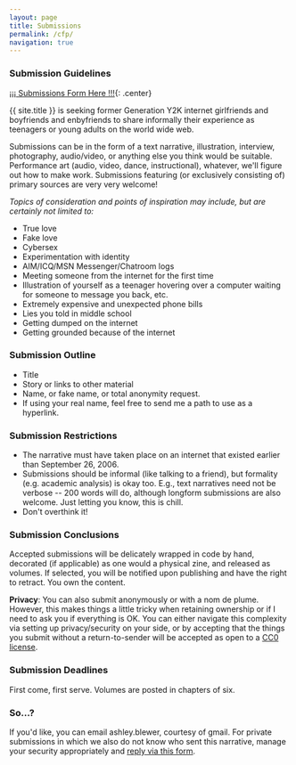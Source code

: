 ```yaml
---
layout: page
title: Submissions
permalink: /cfp/
navigation: true
---
```


### Submission Guidelines

[¡¡¡ Submissions Form Here !!!](https://docs.google.com/forms/d/e/1FAIpQLSeUqrFZoeRduZqeyEQsAPUoXb7SddRmQ2XmalXkym_29-P2gw/viewform?usp=sf_link){: .center}

{{ site.title }} is seeking former Generation Y2K internet girlfriends and boyfriends and enbyfriends to share informally their experience as teenagers or young adults on the world wide web.

Submissions can be in the form of a text narrative, illustration, interview, photography, audio/video, or anything else you think would be suitable. Performance art (audio, video, dance, instructional), whatever, we'll figure out how to make work. Submissions featuring (or exclusively consisting of) primary sources are very very welcome!

*Topics of consideration and points of inspiration may include, but are certainly not limited to:*

- True love
- Fake love
- Cybersex
- Experimentation with identity
- AIM/ICQ/MSN Messenger/Chatroom logs
- Meeting someone from the internet for the first time
- Illustration of yourself as a teenager hovering over a computer waiting for someone to message you back, etc.
- Extremely expensive and unexpected phone bills
- Lies you told in middle school
- Getting dumped on the internet
- Getting grounded because of the internet

### Submission Outline

- Title  
- Story or links to other material
- Name, or fake name, or total anonymity request.
- If using your real name, feel free to send me a path to use as a hyperlink.

### Submission Restrictions

- The narrative must have taken place on an internet that existed earlier than September 26, 2006.
- Submissions should be informal (like talking to a friend), but formality (e.g. academic analysis) is okay too. E.g., text narratives need not be verbose -- 200 words will do, although longform submissions are also welcome. Just letting you know, this is chill.
- Don't overthink it!  

### Submission Conclusions

Accepted submissions will be delicately wrapped in code by hand, decorated (if applicable) as one would a physical zine, and released as volumes. If selected, you will be notified upon publishing and have the right to retract. You own the content.

**Privacy**: You can also submit anonymously or with a nom de plume. However, this makes things a little tricky when retaining ownership or if I need to ask you if everything is OK. You can either navigate this complexity via setting up privacy/security on your side, or by accepting that the things you submit without a return-to-sender will be accepted as open to a [CC0 license](https://creativecommons.org/share-your-work/public-domain/cc0/).

### Submission Deadlines

First come, first serve. Volumes are posted in chapters of six.

### So...?

If you'd like, you can email ashley.blewer, courtesy of gmail. For private submissions in which we also do not know who sent this narrative, manage your security appropriately and [reply via this form](https://docs.google.com/forms/d/e/1FAIpQLSeUqrFZoeRduZqeyEQsAPUoXb7SddRmQ2XmalXkym_29-P2gw/viewform?usp=sf_link).
